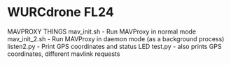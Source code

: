 # WURCdrone FL24


MAVPROXY THINGS
mav_init.sh - Run MAVProxy in normal mode
mav_init_2.sh - Run MAVProxy in daemon mode (as a background process)
listen2.py - Print GPS coordinates and status LED
test.py - also prints GPS coordinates, different mavlink requests
